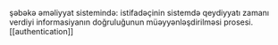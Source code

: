 şəbəkə əməliyyat sistemində: istifadəçinin sistemdə qeydiyyatı zamanı verdiyi informasiyanın doğruluğunun müəyyənləşdirilməsi prosesi.
[[authentication]]